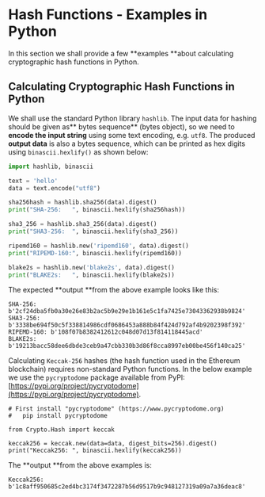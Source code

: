 # Hash Functions - Examples in Python

In this section we shall provide a few **examples **about calculating cryptographic hash functions in Python.

## Calculating Cryptographic Hash Functions in Python

We shall use the standard Python library `hashlib`. The input data for hashing should be given as** bytes sequence** \(bytes object\), so we need to **encode the input string** using some text encoding, e.g. `utf8`. The produced **output data** is also a bytes sequence, which can be printed as hex digits using `binascii.hexlify()` as shown below:

```py
import hashlib, binascii

text = 'hello'
data = text.encode("utf8")

sha256hash = hashlib.sha256(data).digest()
print("SHA-256:   ", binascii.hexlify(sha256hash))

sha3_256 = hashlib.sha3_256(data).digest()
print("SHA3-256:  ", binascii.hexlify(sha3_256))

ripemd160 = hashlib.new('ripemd160', data).digest()
print("RIPEMD-160:", binascii.hexlify(ripemd160))

blake2s = hashlib.new('blake2s', data).digest()
print("BLAKE2s:   ", binascii.hexlify(blake2s))
```

The expected **output **from the above example looks like this:

```
SHA-256:    b'2cf24dba5fb0a30e26e83b2ac5b9e29e1b161e5c1fa7425e73043362938b9824'
SHA3-256:   b'3338be694f50c5f338814986cdf0686453a888b84f424d792af4b9202398f392'
RIPEMD-160: b'108f07b8382412612c048d07d13f814118445acd'
BLAKE2s:    b'19213bacc58dee6dbde3ceb9a47cbb330b3d86f8cca8997eb00be456f140ca25'
```

Calculating `Keccak-256` hashes \(the hash function used in the Ethereum blockchain\) requires non-standard Python functions. In the below example we use the `pycryptodome` package available from PyPI: [https://pypi.org/project/pycryptodome](https://pypi.org/project/pycryptodome).

```
# First install "pycryptodome" (https://www.pycryptodome.org)
#   pip install pycryptodome

from Crypto.Hash import keccak

keccak256 = keccak.new(data=data, digest_bits=256).digest()
print("Keccak256: ", binascii.hexlify(keccak256))
```

The **output **from the above examples is:

```
Keccak256:  b'1c8aff950685c2ed4bc3174f3472287b56d9517b9c948127319a09a7a36deac8'
```



